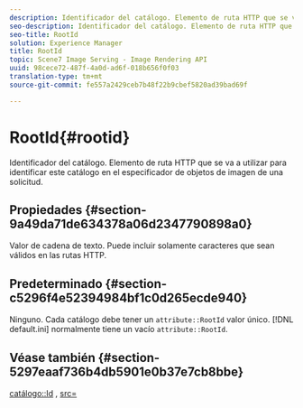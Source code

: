```yaml
---
description: Identificador del catálogo. Elemento de ruta HTTP que se va a utilizar para identificar este catálogo en el especificador de objetos de imagen de una solicitud.
seo-description: Identificador del catálogo. Elemento de ruta HTTP que se va a utilizar para identificar este catálogo en el especificador de objetos de imagen de una solicitud.
seo-title: RootId
solution: Experience Manager
title: RootId
topic: Scene7 Image Serving - Image Rendering API
uuid: 98cece72-487f-4a0d-ad6f-018b656f0f03
translation-type: tm+mt
source-git-commit: fe557a2429ceb7b48f22b9cbef5820ad39bad69f

---
```



# RootId{#rootid}

Identificador del catálogo. Elemento de ruta HTTP que se va a utilizar para identificar este catálogo en el especificador de objetos de imagen de una solicitud.

## Propiedades {#section-9a49da71de634378a06d2347790898a0}

Valor de cadena de texto. Puede incluir solamente caracteres que sean válidos en las rutas HTTP.

## Predeterminado {#section-c5296f4e52394984bf1c0d265ecde940}

Ninguno. Cada catálogo debe tener un `attribute::RootId` valor único. [!DNL default.ini] normalmente tiene un vacío `attribute::RootId`.

## Véase también {#section-5297eaaf736b4db5901e0b37e7cb8bbe}

[catálogo::Id](/help/aem-is-ir-api/is-api/image-catalog/image-serving-api-ref/c-image-catalog-reference/c-image-svg-data-reference/c-image-data-reference/r-id-cat.md) , [src=](../../../../../is-api/http-ref/image-serving-api-ref/c-http-protocol-reference/c-command-reference/r-src.md#reference-f6506637778c4c69bf106a7924a91ab1)
